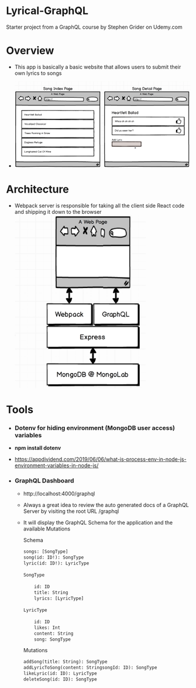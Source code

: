 # Lyrical-GraphQL

Starter project from a GraphQL course by Stephen Grider on Udemy.com

# Overview

-   This app is basically a basic website that allows users to submit their own lyrics to songs

-   ![lyrical-graphql-mockup](https://raw.githubusercontent.com/kawgh1/Lyrical-GraphQL/main/diagrams/lyrical-graphql-mockup.png)

# Architecture

-   Webpack server is responsible for taking all the client side React code and shipping it down to the browser
    ![lyrical-graphql-architecture](https://raw.githubusercontent.com/kawgh1/Lyrical-GraphQL/main/diagrams/lyrical-graphql-architecture.png)

# Tools

-   ### Dotenv for hiding environment (MongoDB user access) variables
-   **npm install dotenv**
-   https://appdividend.com/2019/06/06/what-is-process-env-in-node-js-environment-variables-in-node-js/

-   ### GraphQL Dashboard

    -   http://localhost:4000/graphql
    -   Always a great idea to review the auto generated docs of a GraphQL Server by visiting the root URL /graphql
    -   It will display the GraphQL Schema for the application and the available Mutations

        Schema

            songs: [SongType]
            song(id: ID!): SongType
            lyric(id: ID!): LyricType

            SongType

                id: ID
                title: String
                lyrics: [LyricType]

            LyricType

                id: ID
                likes: Int
                content: String
                song: SongType

        Mutations

            addSong(title: String): SongType
            addLyricToSong(content: StringsongId: ID): SongType
            likeLyric(id: ID): LyricType
            deleteSong(id: ID): SongType
